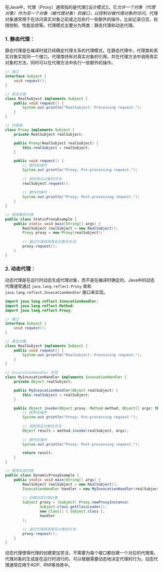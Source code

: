 在Java中，代理（Proxy）通常指的是代理[[设计模式]]，它*允许一个对象（代理对象）作为另一个对象（被代理对象）的接口，以控制对被代理对象的访问*。代理对象通常用于在访问真实对象之前或之后执行一些额外的操作，比如记录日志、权限控制、性能监控等。代理模式主要分为两类：静态代理和动态代理。

### 1. 静态代理：
静态代理是在编译时就已经确定代理关系的代理模式。在静态代理中，代理类和真实对象实现同一个接口，代理类持有对真实对象的引用，并在代理方法中调用真实对象的方法，同时可以在代理方法中执行一些额外的操作。

```java
// 接口
interface Subject {
    void request();
}

// 真实对象
class RealSubject implements Subject {
    public void request() {
        System.out.println("RealSubject: Processing request.");
    }
}

// 代理类
class Proxy implements Subject {
    private RealSubject realSubject;

    public Proxy(RealSubject realSubject) {
        this.realSubject = realSubject;
    }

    public void request() {
        // 额外的操作
        System.out.println("Proxy: Pre-processing request.");
        
        // 调用真实对象的方法
        realSubject.request();
        
        // 额外的操作
        System.out.println("Proxy: Post-processing request.");
    }
}

// 使用静态代理
public class StaticProxyExample {
    public static void main(String[] args) {
        RealSubject realSubject = new RealSubject();
        Proxy proxy = new Proxy(realSubject);
        
        // 通过代理调用真实对象的方法
        proxy.request();
    }
}
```

### 2. 动态代理：
动态代理是在运行时动态生成代理对象，而不是在编译时确定的。Java中的动态代理通常通过 `java.lang.reflect.Proxy` 类和 `java.lang.reflect.InvocationHandler` 接口来实现。

```java
import java.lang.reflect.InvocationHandler;
import java.lang.reflect.Method;
import java.lang.reflect.Proxy;

// 接口
interface Subject {
    void request();
}

// 真实对象
class RealSubject implements Subject {
    public void request() {
        System.out.println("RealSubject: Processing request.");
    }
}

// InvocationHandler 实现
class MyInvocationHandler implements InvocationHandler {
    private Object realSubject;

    public MyInvocationHandler(Object realSubject) {
        this.realSubject = realSubject;
    }

    public Object invoke(Object proxy, Method method, Object[] args) throws Throwable {
        // 额外的操作
        System.out.println("Proxy: Pre-processing request.");
        
        // 调用真实对象的方法
        Object result = method.invoke(realSubject, args);
        
        // 额外的操作
        System.out.println("Proxy: Post-processing request.");

        return result;
    }
}

// 使用动态代理
public class DynamicProxyExample {
    public static void main(String[] args) {
        RealSubject realSubject = new RealSubject();
        InvocationHandler handler = new MyInvocationHandler(realSubject);
        
        // 创建动态代理对象
        Subject proxy = (Subject) Proxy.newProxyInstance(
                Subject.class.getClassLoader(),
                new Class[] { Subject.class },
                handler
        );
        
        // 通过代理调用真实对象的方法
        proxy.request();
    }
}
```

动态代理使得代理的创建更加灵活，不需要为每个接口都创建一个对应的代理类。代理对象的生成是在运行时进行的，可以根据需要动态地决定代理的行为。动态代理通常应用于AOP、RMI等场景中。